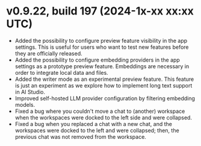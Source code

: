 # v0.9.22, build 197 (2024-1x-xx xx:xx UTC)
- Added the possibility to configure preview feature visibility in the app settings. This is useful for users who want to test new features before they are officially released.
- Added the possibility to configure embedding providers in the app settings as a prototype preview feature. Embeddings are necessary in order to integrate local data and files.
- Added the writer mode as an experimental preview feature. This feature is just an experiment as we explore how to implement long text support in AI Studio.
- Improved self-hosted LLM provider configuration by filtering embedding models.
- Fixed a bug where you couldn't move a chat to (another) workspace when the workspaces were docked to the left side and were collapsed.
- Fixed a bug when you replaced a chat with a new chat, and the workspaces were docked to the left and were collapsed; then, the previous chat was not removed from the workspace.